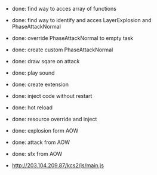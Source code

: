 * done: find way to acces array of functions
* done: find way to identify and acces LayerExplosion and PhaseAttackNormal
* done: override PhaseAttackNormal to empty task
* done: create custom PhaseAttackNormal
* done: draw sqare on attack
* done: play sound
* done: create extension
* done: inject code without restart
* done: hot reload
* done: resource override and inject
* done: explosion form AOW
* done: attack from AOW
* done: sfx from AOW


* http://203.104.209.87/kcs2/js/main.js